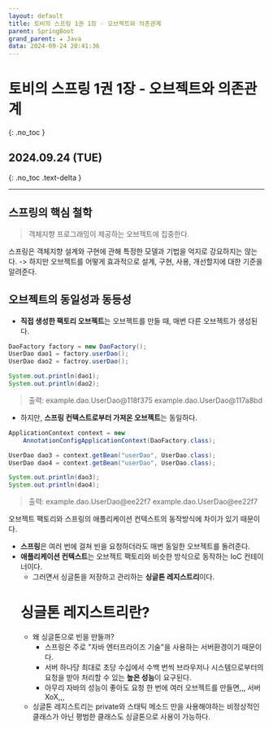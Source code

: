 ```yaml
---
layout: default
title: 토비의 스프링 1권 1장 - 오브젝트와 의존관계
parent: SpringBoot
grand_parent: ★ Java
data: 2024-09-24 20:41:36
---
```


# 토비의 스프링 1권 1장 - 오브젝트와 의존관계
{: .no_toc }

## 2024.09.24 (TUE)
{: .no_toc .text-delta }

---

## 스프링의 핵심 철학
> 객체지향 프로그래밍이 제공하는 오브젝트에 집중한다.

스프링은 객체지향 설계와 구현에 관해 특정한 모델과 기법을 억지로 강요하지는 않는다.
-> 하지만 오브젝트를 어떻게 효과적으로 설계, 구현, 사용, 개선할지에 대한 기준을 알려준다.

## 오브젝트의 동일성과 동등성
- **직접 생성한 팩토리 오브젝트**는 오브젝트를 만들 때, 매번 다른 오브젝트가 생성된다.

```java
DaoFactory factory = new DaoFactory();
UserDao dao1 = factory.userDao();
UserDao dao2 = factroy.userDao();

System.out.println(dao1);
System.out.println(dao2);
```
> 출력: 
> example.dao.UserDao@118f375
> example.dao.UserDao@117a8bd

- 하지만, **스프링 컨텍스트로부터 가져온 오브젝트**는 동일하다.

```java
ApplicationContext context = new
	AnnotationConfigApplicationContext(DaoFactory.class);

UserDao dao3 = context.getBean("userDao", UserDao.class);
UserDao dao4 = context.getBean("userDao", UserDao.class);

System.out.println(dao3);
System.out.println(dao4);
```
> 출력:
> example.dao.UserDao@ee22f7
> example.dao.UserDao@ee22f7

오브젝트 팩토리와 스프링의 애플리케이션 컨텍스트의 동작방식에 차이가 있기 때문이다.
- **스프링**은 여러 번에 걸쳐 빈을 요청하더라도 매번 동일한 오브젝트를 돌려준다.
- **애플리케이션 컨텍스트**는 오브젝트 팩토리와 비슷한 방식으로 동작하는 IoC 컨테이너이다.
	- 그러면서 싱글톤을 저장하고 관리하는 **싱글톤 레지스트리**이다.
	# 싱글톤 레지스트리란?
	- 왜 싱글톤으로 빈을 만들까?
		- 스프링은 주로 "자바 엔터프라이즈 기술"을 사용하는 서버환경이기 때문이다.
		- 서버 하나당 최대로 초당 수십에서 수백 번씩 브라우저나 시스템으로부터의 요청을 받아 처리할 수 있는 **높은 성능**이 요구된다.
		- 아무리 자바의 성능이 좋아도 요청 한 번에 여러 오브젝트를 만들면,,, 서버 XoX,,,
	- 싱글톤 레지스트리는 private와 스태틱 메소드 만을 사용해야하는 비정상적인 클래스가 아닌 평범한 클래스도 싱글톤으로 사용이 가능하다.